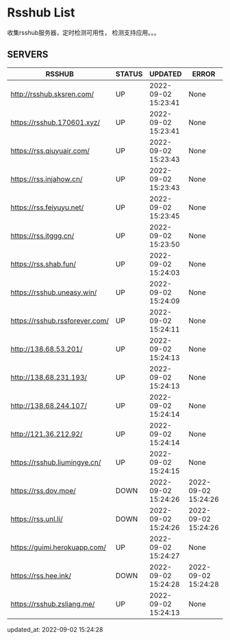# Rsshub List

收集rsshub服务器，定时检测可用性， 检测支持应用。。。


## SERVERS

|  RSSHUB   | STATUS  | UPDATED  | ERROR  | TWITTER |  
|  ----  | ----  | ----  | ----  | ---- |  
| http://rsshub.sksren.com/ | UP | 2022-09-02 15:23:41 | None |OK|  
| https://rsshub.170601.xyz/ | UP | 2022-09-02 15:23:41 | None |OK|  
| https://rss.qiuyuair.com/ | UP | 2022-09-02 15:23:43 | None ||  
| https://rss.injahow.cn/ | UP | 2022-09-02 15:23:43 | None ||  
| https://rss.feiyuyu.net/ | UP | 2022-09-02 15:23:45 | None ||  
| https://rss.itggg.cn/ | UP | 2022-09-02 15:23:50 | None ||  
| https://rss.shab.fun/ | UP | 2022-09-02 15:24:03 | None |OK|  
| https://rsshub.uneasy.win/ | UP | 2022-09-02 15:24:09 | None |OK|  
| https://rsshub.rssforever.com/ | UP | 2022-09-02 15:24:11 | None |OK|  
| http://138.68.53.201/ | UP | 2022-09-02 15:24:13 | None ||  
| http://138.68.231.193/ | UP | 2022-09-02 15:24:13 | None ||  
| http://138.68.244.107/ | UP | 2022-09-02 15:24:14 | None ||  
| http://121.36.212.92/ | UP | 2022-09-02 15:24:14 | None ||  
| https://rsshub.liumingye.cn/ | UP | 2022-09-02 15:24:15 | None ||  
| https://rss.dov.moe/ | DOWN | 2022-09-02 15:24:26 | 2022-09-02 15:24:26 |  
| https://rss.unl.li/ | DOWN | 2022-09-02 15:24:26 | 2022-09-02 15:24:26 |  
| https://guimi.herokuapp.com/ | UP | 2022-09-02 15:24:27 | None ||  
| https://rss.hee.ink/ | DOWN | 2022-09-02 15:24:28 | 2022-09-02 15:24:28 |  
| https://rsshub.zsliang.me/ | UP | 2022-09-02 15:24:13 | None |OK|  
  

updated_at: 2022-09-02 15:24:28  
